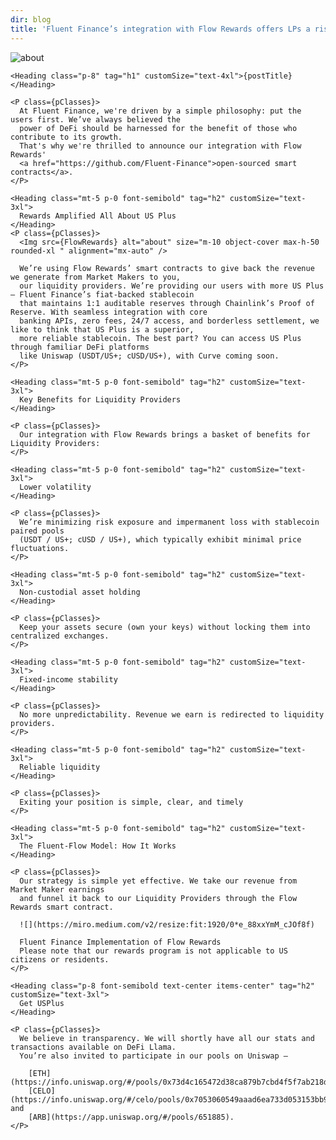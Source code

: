```yaml
---
dir: blog
title: 'Fluent Finance’s integration with Flow Rewards offers LPs a risk-off and non-custodial offering on Uniswap'
---
```


<script>
  import { Img, Heading, P } from 'flowbite-svelte'

  import { Section } from 'flowbite-svelte-blocks';
  import Banner      from '$lib/assets/fluent_blog_banner.png?url';
  import FlowRewards from '$lib/assets/flow_rewards.png?url';

  let postTitle = 'Fluent Finance’s integration with Flow Rewards offers LPs a risk-off and non-custodial offering on Uniswap';

  let pClasses = `px-8 py-4 text-lg md:text-2xl lg:text-4xl xl:text-3xl font-basier`;
</script>

<Section class="flex w-full mt-0 font-neuehaas">

  <div class="mt-0 h-md max-h-xl"> 
    <Img src={Banner} alt="about" size="object-cover max-h-50 rounded-xl" alignment="mx-auto" />
  </div>  

  <div class="container px-10 font-neuehaas">

    <Heading class="p-8" tag="h1" customSize="text-4xl">{postTitle}</Heading>

    <P class={pClasses}>
      At Fluent Finance, we're driven by a simple philosophy: put the users first. We’ve always believed the 
      power of DeFi should be harnessed for the benefit of those who contribute to its growth. 
      That's why we're thrilled to announce our integration with Flow Rewards'
      <a href="https://github.com/Fluent-Finance">open-sourced smart contracts</a>.
    </P>

    <Heading class="mt-5 p-0 font-semibold" tag="h2" customSize="text-3xl">
      Rewards Amplified All About US Plus 
    </Heading>
    <P class={pClasses}>
      <Img src={FlowRewards} alt="about" size="m-10 object-cover max-h-50 rounded-xl " alignment="mx-auto" />

      We’re using Flow Rewards’ smart contracts to give back the revenue we generate from Market Makers to you, 
      our liquidity providers. We’re providing our users with more US Plus — Fluent Finance’s fiat-backed stablecoin 
      that maintains 1:1 auditable reserves through Chainlink’s Proof of Reserve. With seamless integration with core 
      banking APIs, zero fees, 24/7 access, and borderless settlement, we like to think that US Plus is a superior, 
      more reliable stablecoin. The best part? You can access US Plus through familiar DeFi platforms 
      like Uniswap (USDT/US+; cUSD/US+), with Curve coming soon.
    </P>

    <Heading class="mt-5 p-0 font-semibold" tag="h2" customSize="text-3xl">
      Key Benefits for Liquidity Providers
    </Heading>

    <P class={pClasses}>
      Our integration with Flow Rewards brings a basket of benefits for Liquidity Providers:
    </P>

    <Heading class="mt-5 p-0 font-semibold" tag="h2" customSize="text-3xl">
      Lower volatility
    </Heading>

    <P class={pClasses}>
      We’re minimizing risk exposure and impermanent loss with stablecoin paired pools 
      (USDT / US+; cUSD / US+), which typically exhibit minimal price fluctuations.
    </P>

    <Heading class="mt-5 p-0 font-semibold" tag="h2" customSize="text-3xl">
      Non-custodial asset holding
    </Heading>

    <P class={pClasses}>
      Keep your assets secure (own your keys) without locking them into centralized exchanges.
    </P>

    <Heading class="mt-5 p-0 font-semibold" tag="h2" customSize="text-3xl">
      Fixed-income stability
    </Heading>

    <P class={pClasses}>
      No more unpredictability. Revenue we earn is redirected to liquidity providers.
    </P>

    <Heading class="mt-5 p-0 font-semibold" tag="h2" customSize="text-3xl">
      Reliable liquidity
    </Heading>

    <P class={pClasses}>
      Exiting your position is simple, clear, and timely
    </P>

    <Heading class="mt-5 p-0 font-semibold" tag="h2" customSize="text-3xl">
      The Fluent-Flow Model: How It Works
    </Heading>

    <P class={pClasses}>
      Our strategy is simple yet effective. We take our revenue from Market Maker earnings 
      and funnel it back to our Liquidity Providers through the Flow Rewards smart contract.

      ![](https://miro.medium.com/v2/resize:fit:1920/0*e_88xxYmM_cJOf8f)

      Fluent Finance Implementation of Flow Rewards
      Please note that our rewards program is not applicable to US citizens or residents.
    </P>

    <Heading class="p-8 font-semibold text-center items-center" tag="h2" customSize="text-3xl">
      Get USPlus
    </Heading>

    <P class={pClasses}>
      We believe in transparency. We will shortly have all our stats and transactions available on DeFi Llama. 
      You’re also invited to participate in our pools on Uniswap — 

        [ETH](https://info.uniswap.org/#/pools/0x73d4c165472d38ca879b7cbd4f5f7ab218d49086), 
        [CELO](https://info.uniswap.org/#/celo/pools/0x7053060549aaad6ea733d053153bb9c00bfe42d2), and 
        [ARB](https://app.uniswap.org/#/pools/651885).
    </P>

  </div>
</Section>
